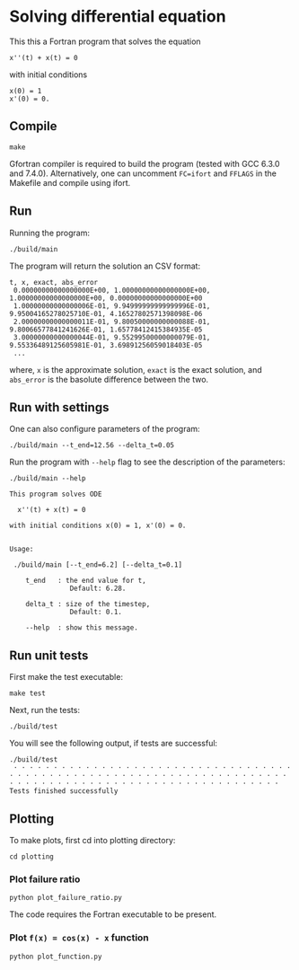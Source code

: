 # Solving differential equation

This this a Fortran program that solves the equation

```
x''(t) + x(t) = 0
```

with initial conditions

```
x(0) = 1
x'(0) = 0.
```


## Compile

```
make
```

Gfortran compiler is required to build the program (tested with GCC 6.3.0 and 7.4.0). Alternatively, one can uncomment `FC=ifort` and `FFLAGS` in the Makefile and compile using ifort.


## Run

Running the program:

```
./build/main 
```

The program will return the solution an CSV format:

```
t, x, exact, abs_error
 0.00000000000000000E+00, 1.00000000000000000E+00, 1.00000000000000000E+00, 0.00000000000000000E+00
 1.00000000000000006E-01, 9.94999999999999996E-01, 9.95004165278025710E-01, 4.16527802571398098E-06
 2.00000000000000011E-01, 9.80050000000000088E-01, 9.80066577841241626E-01, 1.65778412415384935E-05
 3.00000000000000044E-01, 9.55299500000000079E-01, 9.55336489125605981E-01, 3.69891256059018403E-05
 ...
```

where, `x` is the approximate solution, `exact` is the exact solution, and `abs_error` is the basolute difference between the two.

 ## Run with settings

One can also configure parameters of the program:

```
./build/main --t_end=12.56 --delta_t=0.05
```

Run the program with `--help` flag to see the description of the parameters:

```
./build/main --help

This program solves ODE

  x''(t) + x(t) = 0

with initial conditions x(0) = 1, x'(0) = 0.


Usage:

 ./build/main [--t_end=6.2] [--delta_t=0.1]

    t_end   : the end value for t,
               Default: 6.28.

    delta_t : size of the timestep,
               Default: 0.1.

    --help  : show this message.
```

## Run unit tests

First make the test executable:

```
make test
```

Next, run the tests:

```
./build/test
```

You will see the following output, if tests are successful:

```
./build/test
 · · · · · · · · · · · · · · · · · · · · · · · · · · · · · · · · · · · · · · · · · · · · · · · · · · · · · · · · · · · · · · · · · · · · · · · · · · · · · · · · · · · · · · · · · · · · · · · · · · · · · · · · 
Tests finished successfully
```

## Plotting

To make plots, first cd into plotting directory:

```
cd plotting
```

### Plot failure ratio

```
python plot_failure_ratio.py
```

The code requires the Fortran executable to be present.


### Plot `f(x) = cos(x) - x` function

```
python plot_function.py
```
